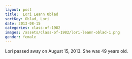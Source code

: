 ```yaml
---
layout: post
title:  Lori Leann Oblad
sortKey: Oblad, Lori
date: 2013-08-15
categories: class-of-1982
images: /assets/class-of-1982/lori-leann-oblad-1.png
gender: female
---
```

Lori passed away on August 15, 2013. She was 49 years old.
